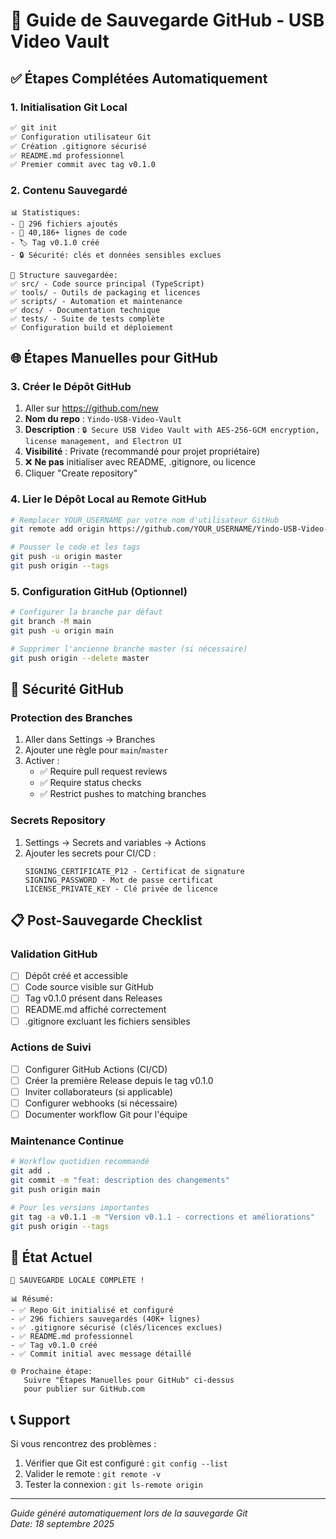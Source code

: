 # 🚀 Guide de Sauvegarde GitHub - USB Video Vault

## ✅ Étapes Complétées Automatiquement

### 1. Initialisation Git Local
```bash
✅ git init
✅ Configuration utilisateur Git
✅ Création .gitignore sécurisé
✅ README.md professionnel
✅ Premier commit avec tag v0.1.0
```

### 2. Contenu Sauvegardé
```
📊 Statistiques:
- 📁 296 fichiers ajoutés
- 📝 40,186+ lignes de code
- 🏷️ Tag v0.1.0 créé
- 🔒 Sécurité: clés et données sensibles exclues

📂 Structure sauvegardée:
✅ src/ - Code source principal (TypeScript)
✅ tools/ - Outils de packaging et licences  
✅ scripts/ - Automation et maintenance
✅ docs/ - Documentation technique
✅ tests/ - Suite de tests complète
✅ Configuration build et déploiement
```

## 🌐 Étapes Manuelles pour GitHub

### 3. Créer le Dépôt GitHub
1. Aller sur https://github.com/new
2. **Nom du repo** : `Yindo-USB-Video-Vault`
3. **Description** : `🔒 Secure USB Video Vault with AES-256-GCM encryption, license management, and Electron UI`
4. **Visibilité** : Private (recommandé pour projet propriétaire)
5. ❌ **Ne pas** initialiser avec README, .gitignore, ou licence
6. Cliquer "Create repository"

### 4. Lier le Dépôt Local au Remote GitHub
```bash
# Remplacer YOUR_USERNAME par votre nom d'utilisateur GitHub
git remote add origin https://github.com/YOUR_USERNAME/Yindo-USB-Video-Vault.git

# Pousser le code et les tags
git push -u origin master
git push origin --tags
```

### 5. Configuration GitHub (Optionnel)
```bash
# Configurer la branche par défaut
git branch -M main
git push -u origin main

# Supprimer l'ancienne branche master (si nécessaire)
git push origin --delete master
```

## 🔐 Sécurité GitHub

### Protection des Branches
1. Aller dans Settings → Branches
2. Ajouter une règle pour `main`/`master`
3. Activer :
   - ✅ Require pull request reviews
   - ✅ Require status checks
   - ✅ Restrict pushes to matching branches

### Secrets Repository
1. Settings → Secrets and variables → Actions
2. Ajouter les secrets pour CI/CD :
   ```
   SIGNING_CERTIFICATE_P12 - Certificat de signature
   SIGNING_PASSWORD - Mot de passe certificat
   LICENSE_PRIVATE_KEY - Clé privée de licence
   ```

## 📋 Post-Sauvegarde Checklist

### Validation GitHub
- [ ] Dépôt créé et accessible
- [ ] Code source visible sur GitHub
- [ ] Tag v0.1.0 présent dans Releases
- [ ] README.md affiché correctement
- [ ] .gitignore excluant les fichiers sensibles

### Actions de Suivi
- [ ] Configurer GitHub Actions (CI/CD)
- [ ] Créer la première Release depuis le tag v0.1.0
- [ ] Inviter collaborateurs (si applicable)
- [ ] Configurer webhooks (si nécessaire)
- [ ] Documenter workflow Git pour l'équipe

### Maintenance Continue
```bash
# Workflow quotidien recommandé
git add .
git commit -m "feat: description des changements"
git push origin main

# Pour les versions importantes
git tag -a v0.1.1 -m "Version v0.1.1 - corrections et améliorations"
git push origin --tags
```

## 🎯 État Actuel

```
🎉 SAUVEGARDE LOCALE COMPLÈTE !

📊 Résumé:
- ✅ Repo Git initialisé et configuré
- ✅ 296 fichiers sauvegardés (40K+ lignes)
- ✅ .gitignore sécurisé (clés/licences exclues)
- ✅ README.md professionnel
- ✅ Tag v0.1.0 créé
- ✅ Commit initial avec message détaillé

🌐 Prochaine étape:
   Suivre "Étapes Manuelles pour GitHub" ci-dessus
   pour publier sur GitHub.com
```

## 📞 Support

Si vous rencontrez des problèmes :
1. Vérifier que Git est configuré : `git config --list`
2. Valider le remote : `git remote -v`  
3. Tester la connexion : `git ls-remote origin`

---
*Guide généré automatiquement lors de la sauvegarde Git*  
*Date: 18 septembre 2025*